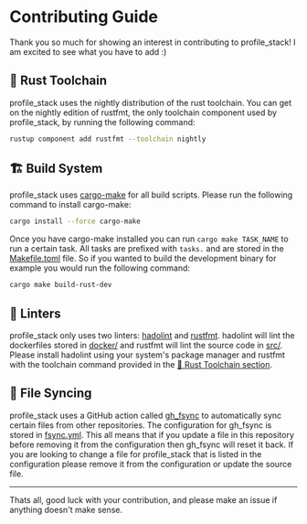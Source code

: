 # Contributing Guide

Thank you so much for showing an interest in contributing to profile_stack! I am excited to see what you have to add :)

## 🦀 Rust Toolchain

profile_stack uses the nightly distribution of the rust toolchain. You can get on the nightly edition of rustfmt, the only toolchain component used by profile_stack, by running the following command:

```bash
rustup component add rustfmt --toolchain nightly
```

## 🏗️ Build System

profile_stack uses [cargo-make](https://github.com/sagiegurari/cargo-make) for all build scripts. Please run the following command to install cargo-make:

```bash
cargo install --force cargo-make
```

Once you have cargo-make installed you can run `cargo make TASK_NAME` to run a certain task. All tasks are prefixed with `tasks.` and are stored in the [Makefile.toml](Makefile.toml) file. So if you wanted to build the development binary for example you would run the following command:

```bash
cargo make build-rust-dev
```

## 🧪 Linters

profile_stack only uses two linters: [hadolint](https://github.com/hadolint/hadolint) and [rustfmt](https://github.com/rust-lang/rustfmt). hadolint will lint the dockerfiles stored in [docker/](docker/) and rustfmt will lint the source code in [src/](src/). Please install hadolint using your system's package manager and rustfmt with the toolchain command provided in the [🦀 Rust Toolchain section](#-rust-toolchain).

## 🔄 File Syncing

profile_stack uses a GitHub action called [gh_fsync](https://github.com/Matt-Gleich/gh_fsync) to automatically sync certain files from other repositories. The configuration for gh_fsync is stored in [fsync.yml](fsync.yml). This all means that if you update a file in this repository before removing it from the configuration then gh_fsync will reset it back. If you are looking to change a file for profile_stack that is listed in the configuration please remove it from the configuration or update the source file.

---

Thats all, good luck with your contribution, and please make an issue if anything doesn't make sense.
